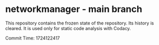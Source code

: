# networkmanager - main branch

This repository contains the frozen state of the repository.
Its history is cleared. It is used only for static code
analysis with Codacy.

Commit Time: 1724122417
